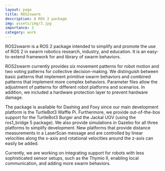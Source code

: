 ```yaml
---
layout: page
title: ROS2swarm
description: A ROS 2 package
img: assets/img/3.jpg
importance: 2
category: work
---
```




ROS2swarm is a ROS 2 package intended to simplify and promote the use of ROS 2 in swarm robotics research, industry, and education. 
It is an easy-to-extend framework for and library of swarm behaviors.

ROS2swarm currently provides six movement patterns for robot motion and two voting patterns for collective decision-making. We distinguish between basic patterns that implement primitive swarm behaviors and combined patterns that implement more complex behaviors. Parameter files allow the adjustment of patterns for different robot platforms and scenarios. In addition, we included a hardware protection layer to prevent hardware damage.

The package is available for Dashing and Foxy since our main development platform is the TurtleBot3 Waffle Pi. Furthermore, we provide out-of-the-box support for the TurtleBot3 Burger and the Jackal UGV (using the ros1_bridge 5 package). We also provide simulations in Gazebo for all three platforms to simplify development. New platforms that provide distance measurements in a LaserScan message and are controlled by linear velocities along the x-axis and rotational velocities around the z-axis can easily be added.

Currently, we are working on integrating support for robots with less sophisticated sensor setups, such as the Thymio II, enabling local communication, and adding more swarm behaviors.
